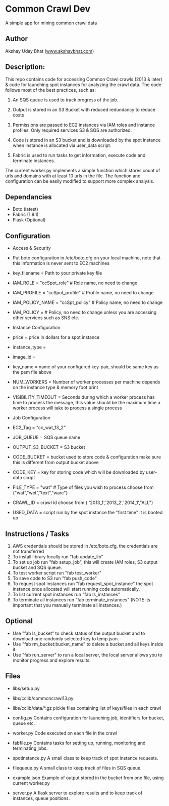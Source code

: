 Common Crawl Dev
=================
A simple app for mining common crawl data

Author
--------
Akshay Uday Bhat (www.akshaybhat.com)


Description:
--------
This repo contains code for accessing Common Crawl crawls (2013 & later) & code for launching spot instances for analyzing the crawl data.
The code follows most of the best practices, such as:

1. An SQS queue is used to track progress of the job.

2. Output is stored in an S3 Bucket with reduced redundancy to reduce costs

3. Permissions are passed to EC2 instances via IAM roles and instance profiles. Only required services S3 & SQS are authorized.

4. Code is stored in an S3 bucket and is downloaded by the spot instance when instance is allocated via user_data script.

5. Fabric is used to run tasks to get information, execute code and terminate instances.


The current worker.py implements a simple function which stores count of urls and domains with at least 10 urls in the file.
The function and configuration can be easily modified to support more complex analysis.

Dependancies
--------
- Boto (latest)
- Fabric (1.8.1)
- Flask (Optional)



Configuration
--------

- Access & Security
- Put boto configuration in /etc/boto.cfg on your local machine, note that this information is never sent to EC2 machines
- key_filename = Path to your private key file
- IAM_ROLE = "ccSpot_role" # Role name, no need to change
- IAM_PROFILE = "ccSpot_profile" # Profile name, no need to change
- IAM_POLICY_NAME = "ccSpt_policy" # Policy name, no need to change
- IAM_POLICY = # Policy, no need to change unless you are accessing other services such as SNS etc.

- Instance Configuration
- price = price in dollars for a spot instance
- instance_type =
- image_id =
- key_name = name of your configured key-pair, should be same key as the pem file above
- NUM_WORKERS = Number of worker processes per machine depends on the instance type & memory foot print
- VISIBILITY_TIMEOUT = Seconds during which a worker process has time to process the message, this value should be the maximum time a worker process will take to process a single process

- Job Configuration
- EC2_Tag = "cc_wat_13_2"
- JOB_QUEUE =  SQS queue name
- OUTPUT_S3_BUCKET = S3 bucket
- CODE_BUCKET = bucket used to store code & configuration make sure this is different from output bucket above
- CODE_KEY =  key for storing code which will be downloaded by user-data script
- FILE_TYPE = "wat" # Type of files you wish to process choose from {"wat","wet","text","warc"}
- CRAWL_ID = crawl id choose from  { '2013_1','2013_2','2014_1',"ALL"}
- USED_DATA = script run by the spot instance the "first time" it is booted up


Instructions / Tasks
--------
1. AWS credentials should be stored in /etc/boto.cfg, the credentials are not transferred
2. To install library locally run "fab update_lib"
3. To set up job run "fab setup_job", this will create IAM roles, S3 output bucket and SQS queue.
4. To test worker script run "fab test_worker"
5. To save code to S3 run "fab push_code"
6. To request spot instances run "fab request_spot_instance" the spot instance once allocated will start running code automatically.
7. To list current spot instances run "fab ls_instances"
8. To terminate all instances run "fab terminate_instances" (NOTE its important that you manually terminate all instances.)

Optional
--------
* Use "fab ls_bucket" to check status of the output bucket and to download one randomly selected key to temp.json.
* Use "fab rm_bucket:bucket_name" to delete a bucket and all keys inside it.
* Use "fab run_server" to run a local server, the local server allows you to monitor progress and explore results.


Files
--------
* libs/setup.py

* libs/cclib/commoncrawl13.py

* libs/cclib/data/*.gz pickle files containing list of keys/files in each crawl

* config.py Contains configuration for launching job, identifiers for bucket, queue etc.

* worker.py Code executed on each file in the crawl

* fabfile.py Contains tasks for setting up, running, monitoring and terminating jobs.

* spotinstance.py A small class to keep track of spot instance requests.

* filequeue.py A small class to keep track of files in SQS queue.

* example.json Example of output stored in the bucket from one file, using current worker.py

* server.py A flask server to explore results and to keep track of instances, queue positions.
